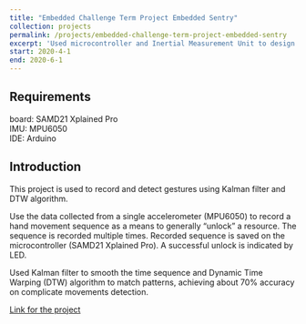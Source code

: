 ```yaml
---
title: "Embedded Challenge Term Project Embedded Sentry"
collection: projects
permalink: /projects/embedded-challenge-term-project-embedded-sentry
excerpt: 'Used microcontroller and Inertial Measurement Unit to design a system in C++ that can record and recognize hands movements, which could be further used in smart locks system as extra verification method.'
start: 2020-4-1
end: 2020-6-1
---
```

## Requirements
board: SAMD21 Xplained Pro  
IMU: MPU6050  
IDE: Arduino  
## Introduction
This project is used to record and detect gestures using Kalman filter and DTW algorithm.  

Use the data collected from a single accelerometer (MPU6050) to record a hand movement sequence as a means to generally “unlock” a resource. The sequence is recorded multiple times. Recorded sequence is saved on the microcontroller (SAMD21 Xplained Pro). A successful unlock is indicated by LED.  

Used Kalman filter to smooth the time sequence and Dynamic Time Warping (DTW) algorithm to match patterns, achieving about 70% accuracy on complicate movements detection.

[Link for the project](https://github.com/Stephanessy/EmbeddedChallenge2020)

